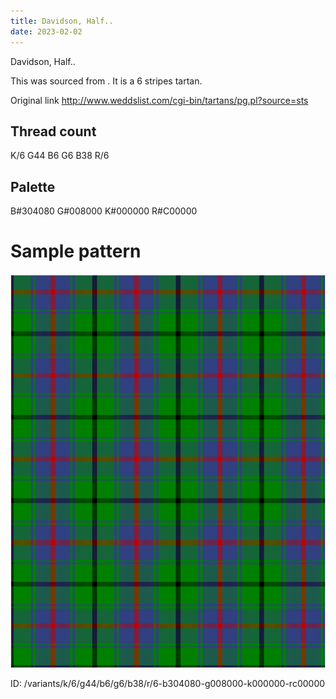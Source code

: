 ```yaml
---
title: Davidson, Half..
date: 2023-02-02
---
```

Davidson, Half..

This was sourced from <no value>.  It is a 6 stripes tartan.

Original link http://www.weddslist.com/cgi-bin/tartans/pg.pl?source=sts

## Thread count
K/6 G44 B6 G6 B38 R/6

## Palette
B#304080 G#008000 K#000000 R#C00000

# Sample pattern

![Tartan detail](tartan.png "K/6 G44 B6 G6 B38 R/6 tartan")

ID: /variants/k/6/g44/b6/g6/b38/r/6-b304080-g008000-k000000-rc00000